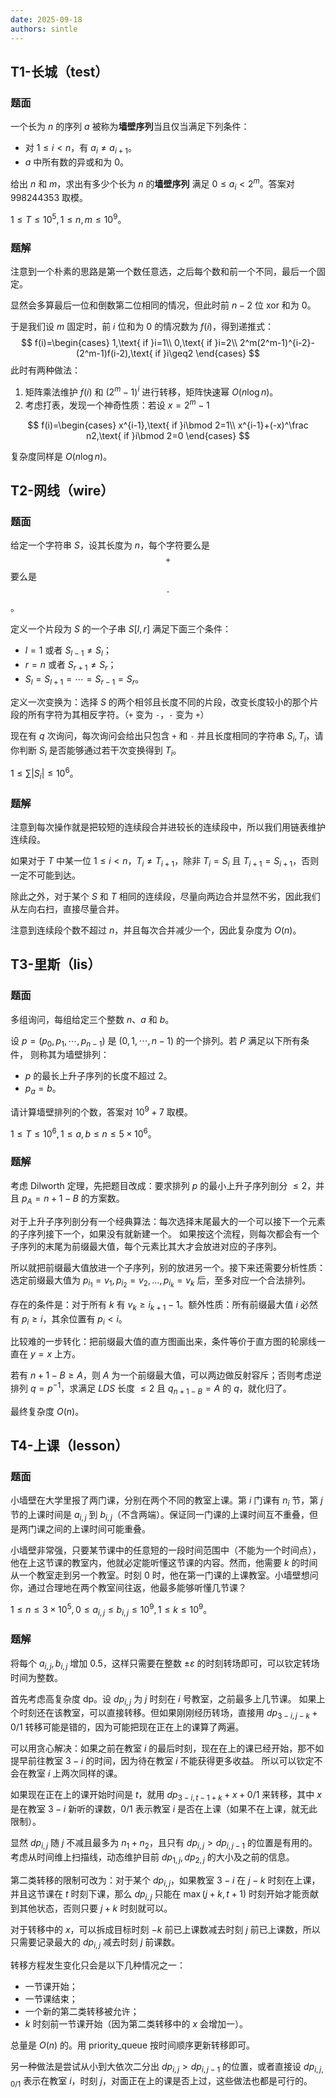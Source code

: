 ```yaml
---
date: 2025-09-18
authors: sintle
---
```


## T1-长城（test）

### 题面

一个长为 $n$ 的序列 $a$ 被称为**墙壁序列**当且仅当满足下列条件：

-   对 $1\leq i<n$，有 $a_i\not=a_{i+1}$。
-   $a$ 中所有数的异或和为 $0$。

给出 $n$ 和 $m$，求出有多少个长为 $n$ 的**墙壁序列** 满足 $0\leq a_i<2^m$。答案对 $998244353$ 取模。

$1\leq T\leq 10^5,1\leq n,m\leq10^9$。

### 题解

注意到一个朴素的思路是第一个数任意选，之后每个数和前一个不同，最后一个固定。

显然会多算最后一位和倒数第二位相同的情况，但此时前 $n-2$ 位 $\text{xor}$ 和为 $0$。

于是我们设 $m$ 固定时，前 $i$ 位和为 $0$ 的情况数为 $f(i)$，得到递推式：
$$
f(i)=\begin{cases}
1,\text{ if }i=1\\
0,\text{ if }i=2\\
2^m(2^m-1)^{i-2}-(2^m-1)f(i-2),\text{ if }i\geq2
\end{cases}
$$
此时有两种做法：

1.   矩阵乘法维护 $f(i)$ 和 $(2^m-1)^i$ 进行转移，矩阵快速幂 $O(n\log n)$。
2.   考虑打表，发现一个神奇性质：若设 $x=2^m-1$

$$
f(i)=\begin{cases}
x^{i-1},\text{ if }i\bmod 2=1\\
x^{i-1}+(-x)^\frac n2,\text{ if }i\bmod 2=0
\end{cases}
$$

 复杂度同样是 $O(n\log n)$。

## T2-网线（wire）

### 题面

给定一个字符串 $S$，设其长度为 $n$，每个字符要么是 $$\texttt{+}$$ 要么是 $$\texttt{-}$$。

定义一个片段为 $S$ 的一个子串 $S[l,r]$ 满足下面三个条件：

-   $l = 1$ 或者 $S_{l-1} \neq S_l$；
-   $r = n$ 或者 $S_{r+1} \neq S_r$；
-   $S_l = S_{l+1} = \cdots = S_{r-1} = S_r$。

定义一次变换为：选择 $S$ 的两个相邻且长度不同的片段，改变长度较小的那个片段的所有字符为其相反字符。（$\texttt{+}$ 变为 $\texttt{-}$，$\texttt{-}$ 变为 $\texttt{+}$）

现在有 $q$ 次询问，每次询问会给出只包含 $\texttt{+}$ 和 $\texttt{-}$ 并且长度相同的字符串 $S_i, T_i$，请你判断 $S_i$ 是否能够通过若干次变换得到 $T_i$。

$1\leq \sum|S_i|\leq10^6$。

### 题解

注意到每次操作就是把较短的连续段合并进较长的连续段中，所以我们用链表维护连续段。

如果对于 $T$ 中某一位 $1\leq i<n$，$T_i\not=T_{i+1}$，除非 $T_i=S_i$ 且 $T_{i+1}=S_{i+1}$，否则一定不可能到达。

除此之外，对于某个 $S$ 和 $T$ 相同的连续段，尽量向两边合并显然不劣，因此我们从左向右扫，直接尽量合并。

注意到连续段个数不超过 $n$，并且每次合并减少一个，因此复杂度为 $O(n)$。

## T3-里斯（lis）

### 题面

多组询问，每组给定三个整数 $n$、$a$ 和 $b$。

设 $p=(p_0,p_1,\cdots,p_{n−1})$ 是 $(0,1,\cdots,n−1)$ 的一个排列。若 $P$ 满足以下所有条件， 则称其为墙壁排列：

-   $p$ 的最长上升子序列的长度不超过 $2$。
-   $p_a=b$。

请计算墙壁排列的个数，答案对 $10^9+7$ 取模。

$1\leq T\leq 10^6,1\leq a,b\leq n\leq5\times10^6$。

### 题解

考虑 Dilworth 定理，先把题目改成：要求排列 $p$ 的最小上升子序列剖分 $\leq 2$，并且 $p_A = n+1-B$ 的方案数。  

对于上升子序列剖分有一个经典算法：每次选择末尾最大的一个可以接下一个元素的子序列接下一个，如果没有就新建一个。 
如果按这个流程，则每次都会有一个子序列的末尾为前缀最大值，每个元素比其大才会放进对应的子序列。  

所以就把前缀最大值放进一个子序列，别的放进另一个。接下来还需要分析性质： 
选定前缀最大值为 $p_{i_1}=v_1, p_{i_2}=v_2,\dots,p_{i_k}=v_k$ 后，至多对应一个合法排列。  

存在的条件是：对于所有 $k$ 有 $v_k \geq i_{k+1}-1$。额外性质：所有前缀最大值 $i$ 必然有 $p_i \geq i$，其余位置有 $p_i < i$。  

比较难的一步转化：把前缀最大值的直方图画出来，条件等价于直方图的轮廓线一直在 $y=x$ 上方。  

若有 $n+1-B \geq A$，则 $A$ 为一个前缀最大值，可以两边做反射容斥；否则考虑逆排列 $q=p^{-1}$，求满足 $LDS$ 长度 $\leq 2$ 且 $q_{n+1-B}=A$ 的 $q$，就化归了。  

最终复杂度 $O(n)$。

## T4-上课（lesson）

### 题面

小墙壁在大学里报了两门课，分别在两个不同的教室上课。第 $i$ 门课有 $n_i$ 节，第 $j$ 节的上课时间是 $a_{i,j}$ 到 $b_{i,j}$（不含两端）。保证同一门课的上课时间互不重叠，但是两门课之间的上课时间可能重叠。

小墙壁非常强，只要某节课中的任意短的一段时间范围中（不能为一个时间点），他在上这节课的教室内，他就必定能听懂这节课的内容。然而，他需要 $k$ 的时间从一个教室走到另一个教室。时刻 $0$ 时，他在第一门课的上课教室。小墙壁想问你，通过合理地在两个教室间往返，他最多能够听懂几节课？

$1\leq n\leq3\times10^5,0\leq a_{i,j}\leq b_{i,j}\leq 10^9,1\leq k\leq 10^9$。

### 题解

将每个 $a_{i,j}, b_{i,j}$ 增加 $0.5$，这样只需要在整数 $\pm \varepsilon$ 的时刻转场即可，可以钦定转场时间为整数。  

首先考虑高复杂度 dp。设 $dp_{i,j}$ 为 $j$ 时刻在 $i$ 号教室，之前最多上几节课。 
如果上个时刻还在该教室，可以直接转移。但如果刚刚经历转场，直接用 $dp_{3-i, j-k} + 0/1$ 转移可能是错的，因为可能把现在正在上的课算了两遍。  

可以用贪心解决：如果之前在教室 $i$ 的最后时刻，现在在上的课已经开始，那不如提早前往教室 $3-i$ 的时间，因为待在教室 $i$ 不能获得更多收益。 
所以可以钦定不会在教室 $i$ 上两次同样的课。  

如果现在正在上的课开始时间是 $t$，就用 $dp_{3-i, t-1+k} + x + 0/1$ 来转移，其中 $x$ 是在教室 $3-i$ 新听的课数，$0/1$ 表示教室 $i$ 是否在上课（如果不在上课，就无此限制）。  

显然 $dp_{i,j}$ 随 $j$ 不减且最多为 $n_1+n_2$，且只有 $dp_{i,j} > dp_{i,j-1}$ 的位置是有用的。  
考虑从时间维上扫描线，动态维护目前 $dp_{1,j}, dp_{2,j}$ 的大小及之前的信息。  

第二类转移的限制可改为：对于某个 $dp_{i,j}$，如果教室 $3-i$ 在 $j-k$ 时刻在上课，并且这节课在 $t$ 时刻下课，那么 $dp_{i,j}$ 只能在 $\max(j+k, t+1)$ 时刻开始才能贡献到其他状态，否则只要 $j+k$ 时刻就可以。  

对于转移中的 $x$，可以拆成目标时刻 $-k$ 前已上课数减去时刻 $j$ 前已上课数，所以只需要记录最大的 $dp_{i,j}$ 减去时刻 $j$ 前课数。  

转移方程发生变化只会是以下几种情况之一：

-   一节课开始；
-   一节课结束；
-   一个新的第二类转移被允许；
-   $k$ 时刻前一节课开始（因为第二类转移中的 $x$ 会增加一）。

总量是 $O(n)$ 的。用 $\text{priority\_queue}$ 按时间顺序更新转移即可。  

另一种做法是尝试从小到大依次二分出 $dp_{i,j} > dp_{i,j-1}$ 的位置，或者直接设 $dp_{i,j,0/1}$ 表示在教室 $i$，时刻 $j$，对面正在上的课是否上过，这些做法也都是可行的。